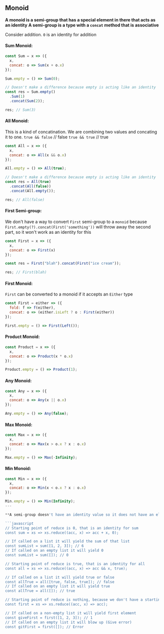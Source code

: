 ## Monoid

**A monoid is a semi-group that has a special element in there that acts as an identity**
**A semi-group is a type with a `concat` method that is associative**

Consider addition. `0` is an identity for addition

#### Sum Monoid:

```javascript
const Sum = x => ({
  x,
  concat: o => Sum(x + o.x)
});

Sum.empty = () => Sum(0);

// Doesn't make a difference because empty is acting like an identity
const res = Sum.empty()
  .Sum(1)
  .concat(Sum(2));

res; // Sum(3)
```

#### All Monoid:

This is a kind of concatination. We are combining two values and concating it to one.
`true && false` // false
`true && true` // true

```javascript
const All = x => ({
  x,
  concat: o => All(x && o.x)
});

All.empty = () => All(true);

// Doesn't make a difference because empty is acting like an identity
const res = All(true)
  .concat(All(false))
  .concat(All.empty());

res; // All(false)
```

#### First Semi-group:

We don't have a way to convert `First` semi-group to a `monoid` because `First.empty(?).concat(First('something'))` will throw away the second part, so it won't work as an identity for this

```javascript
const First = x => ({
  x,
  concat: o => First(x)
});

const res = First("blah").concat(First("ice cream"));

res; // First(blah)
```

#### First Monoid:

`First` can be converted to a monoid if it accepts an `Either` type

```javascript
const First = either => ({
  fold: f => f(either),
  concat: o => (either.isLeft ? o : First(either))
});

First.empty = () => First(Left());
```

#### Product Monoid:

```javascript
const Product = x => ({
  x,
  concat: o => Product(x * o.x)
});

Product.empty = () => Product(1);
```

#### Any Monoid:

```javascript
const Any = x => ({
  x,
  concat: o => Any(x || o.x)
});

Any.empty = () => Any(false);
```

#### Max Monoid:

```javascript
const Max = x => ({
  x,
  concat: o => Max(x > o.x ? x : o.x)
});

Max.empty = () => Max(-Infinity);
```

#### Min Monoid:

````javascript
const Min = x => ({
  x,
  concat: o => Min(x < o.x ? x : o.x)
});

Min.empty = () => Min(Infinity);
---

**A semi-group doesn't have an identity value so it does not have an element to return, so it is not a safe operation, whereas with a monoid we can take as many as possible even an none**

```javascript
// Starting point of reduce is 0, that is an identity for sum
const sum = xs => xs.reduce((acc, x) => acc + x, 0);

// If called on a list it will yield the sum of that list
const sumList = sum([1, 2, 3]); // 6
// If called on an empty list it will yield 0
const sumList = sum([]); // 0

// Starting point of reduce is true, that is an identity for all
const all = xs => xs.reduce((acc, x) => acc && x, true);

// If called on a list it will yield true or false
const allTrue = all([true, false, true]); // false
// If called on an empty list it will yield true
const allTrue = all([]); // true

// Starting point of reduce is nothing, because we don't have a starting value
const first = xs => xs.reduce((acc, x) => acc);

// If called on a non-empty list it will yield first element
const giveFirst = first([1, 2, 3]); // 1
// If called on an empty list it will blow up (Give error)
const gitFirst = first([]); // Error
````
